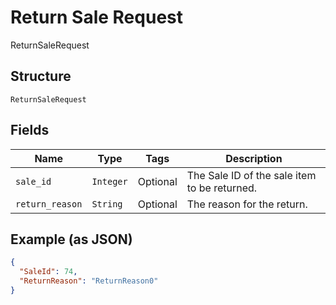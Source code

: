
# Return Sale Request

ReturnSaleRequest

## Structure

`ReturnSaleRequest`

## Fields

| Name | Type | Tags | Description |
|  --- | --- | --- | --- |
| `sale_id` | `Integer` | Optional | The Sale ID of the sale item to be returned. |
| `return_reason` | `String` | Optional | The reason for the return. |

## Example (as JSON)

```json
{
  "SaleId": 74,
  "ReturnReason": "ReturnReason0"
}
```

